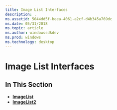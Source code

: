 ```yaml
---
title: Image List Interfaces
description: .
ms.assetid: 5044dd5f-beea-4061-a2cf-d4b345a769dc
ms.date: 05/31/2018
ms.topic: article
ms.author: windowssdkdev
ms.prod: windows
ms.technology: desktop
---
```


# Image List Interfaces

## In This Section

-   [**ImageList**](/windows/win32/CommonControls/nn-commoncontrols-iimagelist?branch=master)
-   [**ImageList2**](/windows/win32/Commoncontrols/nn-commoncontrols-iimagelist2?branch=master)

 

 




